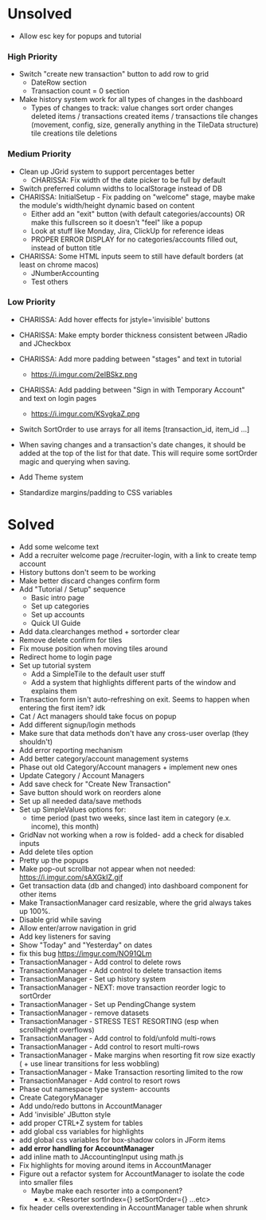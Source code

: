 # Unsolved

-   Allow esc key for popups and tutorial

### High Priority

-   Switch "create new transaction" button to add row to grid
    -   DateRow section
    -   Transaction count = 0 section
-   Make history system work for all types of changes in the dashboard
    -   Types of changes to track:
        value changes
        sort order changes
        deleted items / transactions
        created items / transactions
        tile changes (movement, config, size, generally anything in the TileData structure)
        tile creations
        tile deletions

### Medium Priority

-   Clean up JGrid system to support percentages better
    -   CHARISSA: Fix width of the date picker to be full by default
-   Switch preferred column widths to localStorage instead of DB
-   CHARISSA: InitialSetup - Fix padding on "welcome" stage, maybe make the module's width/height dynamic based on content
    -   Either add an "exit" button (with default categories/accounts) OR make this fullscreen so it doesn't "feel" like a popup
    -   Look at stuff like Monday, Jira, ClickUp for reference ideas
    -   PROPER ERROR DISPLAY for no categories/accounts filled out, instead of button title
-   CHARISSA: Some HTML inputs seem to still have default borders (at least on chrome macos)
    -   JNumberAccounting
    -   Test others

### Low Priority

-   CHARISSA: Add hover effects for jstyle='invisible' buttons
-   CHARISSA: Make empty border thickness consistent between JRadio and JCheckbox
-   CHARISSA: Add more padding between "stages" and text in tutorial
    -   https://i.imgur.com/2eIBSkz.png
-   CHARISSA: Add padding between "Sign in with Temporary Account" and text on login pages
    -   https://i.imgur.com/KSvgkaZ.png
-   Switch SortOrder to use arrays for all items [transaction_id, item_id ...]
-   When saving changes and a transaction's date changes, it should be added at the top of the list for that date. This will require some sortOrder magic and querying when saving.
-   Add Theme system
-   Standardize margins/padding to CSS variables

    [//]: #
    [//]: #
    [//]: #
    [//]: #
    [//]: #
    [//]: #
    [//]: #
    [//]: #
    [//]: #
    [//]: #
    [//]: #
    [//]: #
    [//]: #
    [//]: #
    [//]: #
    [//]: #
    [//]: #
    [//]: #

# Solved

-   Add some welcome text
-   Add a recruiter welcome page /recruiter-login, with a link to create temp account
-   History buttons don't seem to be working
-   Make better discard changes confirm form
-   Add "Tutorial / Setup" sequence
    -   Basic intro page
    -   Set up categories
    -   Set up accounts
    -   Quick UI Guide
-   Add data.clearchanges method + sortorder clear
-   Remove delete confirm for tiles
-   Fix mouse position when moving tiles around
-   Redirect home to login page
-   Set up tutorial system
    -   Add a SimpleTile to the default user stuff
    -   Add a system that highlights different parts of the window and explains them
-   Transaction form isn't auto-refreshing on exit. Seems to happen when entering the first item? idk
-   Cat / Act managers should take focus on popup
-   Add different signup/login methods
-   Make sure that data methods don't have any cross-user overlap (they shouldn't)
-   Add error reporting mechanism
-   Add better category/account management systems
-   Phase out old Category/Account managers + implement new ones
-   Update Category / Account Managers
-   Add save check for "Create New Transaction"
-   Save button should work on reorders alone
-   Set up all needed data/save methods
-   Set up SimpleValues options for:
    -   time period (past two weeks, since last item in category (e.x. income), this month)
-   GridNav not working when a row is folded- add a check for disabled inputs
-   Add delete tiles option
-   Pretty up the popups
-   Make pop-out scrollbar not appear when not needed: https://i.imgur.com/sAXGkIZ.gif
-   Get transaction data (db and changed) into dashboard component for other items
-   Make TransactionManager card resizable, where the grid always takes up 100%.
-   Disable grid while saving
-   Allow enter/arrow navigation in grid
-   Add key listeners for saving
-   Show "Today" and "Yesterday" on dates
-   fix this bug https://imgur.com/NO91QLm
-   TransactionManager - Add control to delete rows
-   TransactionManager - Add control to delete transaction items
-   TransactionManager - Set up history system
-   TransactionManager - NEXT: move transaction reorder logic to sortOrder
-   TransactionManager - Set up PendingChange system
-   TransactionManager - remove datasets
-   TransactionManager - STRESS TEST RESORTING (esp when scrollheight overflows)
-   TransactionManager - Add control to fold/unfold multi-rows
-   TransactionManager - Add control to resort multi-rows
-   TransactionManager - Make margins when resorting fit row size exactly ( + use linear transitions for less wobbling)
-   TransactionManager - Make Transaction resorting limited to the row
-   TransactionManager - Add control to resort rows
-   Phase out namespace type system- accounts
-   Create CategoryManager
-   Add undo/redo buttons in AccountManager
-   Add 'invisible' JButton style
-   add proper CTRL+Z system for tables
-   add global css variables for highlights
-   add global css variables for box-shadow colors in JForm items
-   **add error handling for AccountManager**
-   add inline math to JAccountingInput using math.js
-   Fix highlights for moving around items in AccountManager
-   Figure out a refactor system for AccountManager to isolate the code into smaller files
    -   Maybe make each resorter into a component?
        -   e.x. <Resorter sortIndex={} setSortOrder={} ...etc>
-   fix header cells overextending in AccountManager table when shrunk
